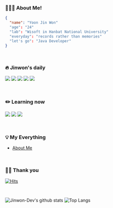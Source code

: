 ### 🧑🏻‍💻 About Me!
```Json
{
  "name": "Yoon Jin Won"
  "age": "24"
  "lab": "Wisoft in Hanbat National University"
  "everyday": "records rather than memories"
  "let's go": "Java Developer"
}
```

</br>

### 🔥 Jinwon's daily
<img src="https://img.shields.io/badge/Java-007396?style=flat-square&logo=java&logoColor=white"/></a>
<img src="https://img.shields.io/badge/IntelliJ IDEA-000000?style=flat-square&logo=IntelliJ IDEA&logoColor=white"/>
<a href="https://jinwonyoon.notion.site" target="_blank"><img src="https://img.shields.io/badge/Notion-ffffff?style=flat-square&logo=notion&logoColor=black"/></a>
<a href="https://github.com/Jinwon-Dev" target="_blank"><img src="https://img.shields.io/badge/Github-181717?style=flat-square&logo=github&logoColor=white"/></a>
<a href="https://jinwon-yoon.gitbook.io/jinonys-blog/v/jinonys-til/" target="_blank"><img src="https://img.shields.io/badge/Gitbook-3884FF?style=flat-square&logo=gitbook&logoColor=white"/></a>


</br>

### ✏️ Learning now
<img src="https://img.shields.io/badge/TypeScript-3178C6?style=flat-square&logo=typescript&logoColor=white"/></a>
<img src="https://img.shields.io/badge/NestJs-E0234E?style=flat-square&logo=nestjs&logoColor=white"/></a>
<img src="https://img.shields.io/badge/Spring-6DB33F?style=flat-square&logo=spring&logoColor=white"/></a>

</br>

### 💡 My Everything
- [About Me](https://jinwonyoon.notion.site/ca61fdd247624aa28f2faadba120a252)

</br>

### 🙏🏻 Thank you
[![Hits](https://hits.seeyoufarm.com/api/count/incr/badge.svg?url=https%3A%2F%2Fgithub.com%2FJinwon-Dev&count_bg=%23FF0000&title_bg=%23555555&icon=&icon_color=%23E7E7E7&title=hits&edge_flat=true)](https://hits.seeyoufarm.com)

</br>

![Jinwon-Dev's github stats](https://github-readme-stats.vercel.app/api?username=Jinwon-Dev&show_icons=true&theme=dark) ![Top Langs](https://github-readme-stats.vercel.app/api/top-langs/?username=Jinwon-Dev&layout=compact&theme=dark)
 </div>

